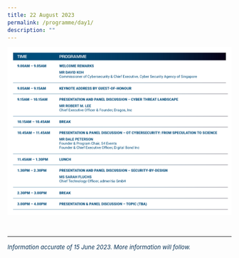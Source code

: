 ```yaml
---
title: 22 August 2023
permalink: /programme/day1/
description: ""
---
```

![](/images/2023%20PROGRAMME/230615_csa%20otcep%202023_programme%20table_day%2001.jpg)

<br><hr class="my-3 border-primary">	

*<font size="2"><font color="#073255"> Information accurate of 15 June 2023. More information will follow.</font></font>*